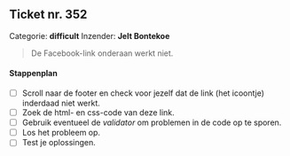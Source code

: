 ## Ticket nr. 352
Categorie: **difficult**
Inzender:	**Jelt Bontekoe**

> De Facebook-link onderaan werkt niet.


#### Stappenplan
- [ ] Scroll naar de footer en check voor jezelf dat de link (het icoontje) inderdaad niet werkt.
- [ ] Zoek de html- en css-code van deze link.
- [ ] Gebruik eventueel de _validator_ om problemen in de code op te sporen.
- [ ] Los het probleem op.
- [ ] Test je oplossingen.
